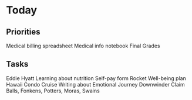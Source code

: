 # Today


## Priorities

Medical billing spreadsheet
Medical info notebook
Final Grades


## Tasks

Eddie Hyatt
Learning about nutrition
Self-pay form
Rocket
Well-being plan
Hawaii Condo
Cruise
Writing about Emotional Journey
Downwinder Claim
Balls, Fonkens, Potters, Moras, Swains

